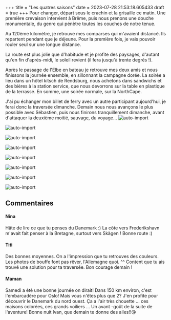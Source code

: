 +++
title = "Les quatres saisons"
date = 2023-07-28 21:53:18.605433
draft = true
+++
Pour changer, départ sous le crachin et la grisaille ce matin. Une première crevaison intervient à Brême, puis nous prenons une douche monumentale, du genre qui pénètre toutes les couches de notre tenue.

Au 120ème kilomètre, je retrouve mes comparses qui m'avaient distancé. Ils repartent pendant que je déjeune.
Pour la première fois, je vais pouvoir rouler seul sur une longue distance. 

La route est plus jolie que d'habitude et je profite des paysages, d'autant qu'en fin d'après-midi, le soleil revient (il fera jusqu'à trente degrés !). 

Après le passage de l'Elbe en bateau je retrouve mes deux amis et nous finissons la journée ensemble, en sillonnant la campagne dorée. La soirée a lieu dans un hôtel kitsch de Rendsburg, nous achetons dans sandwichs et des bières à la station service, que nous devorrons sur la table en plastique de la terrasse. En somme, une soirée normale, sur la NorthCape.

J'ai pu échanger mon billet de ferry avec un autre participant aujourd'hui, je ferai donc la traversée dimanche. Demain nous nous avançons le plus possible avec Sébastien, puis nous finirons tranquillement dimanche, avant d'attaquer la deuxième moitié, sauvage, du voyage...
![auto-import](https://thumbsnap.com/i/UXy2DfmT.jpg)

![auto-import](https://thumbsnap.com/i/5rm5vvL3.jpg)

![auto-import](https://thumbsnap.com/i/ksCj7v99.jpg)

![auto-import](https://thumbsnap.com/i/vhLpRUnG.jpg)

![auto-import](https://thumbsnap.com/i/Mqnz3Qj8.jpg)

![auto-import](https://thumbsnap.com/i/7oAAzbU6.jpg)

![auto-import](https://thumbsnap.com/i/CEoccu2v.jpg)

![auto-import](https://thumbsnap.com/i/K1ktNjLt.jpg)
## Commentaires
#### Nina
Hâte de lire ce que tu penses du Danemark :) La côte vers Frederikshavn m'avait fait penser à la Bretagne, surtout vers Skägen !
Bonne route :)
#### Titi
Des bonnes moyennes. On a l'impression que tu retrouves des couleurs. Les photos de bouffe font pas rêver, l'Allemagne quoi. ^^
Content que tu ais trouvé une solution pour ta traversée. 
Bon  courage demain !
#### Maman
Samedi a été une bonne journée on dirait!
Dans 150 km environ, c'est l'embarcadère pour Oslo! Mais vous n'êtes plus que 2?
J'en profite pour découvrir le Danemark du nord ouest. Ça a l'air très chouette ...  ces maisons colorées, ces grands voiliers ... 
Un avant -goût de la suite de l'aventure!
Bonne nuit Ivan, que demain te donne des ailes!!😘

